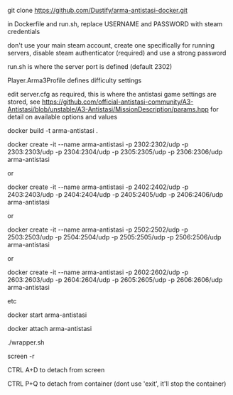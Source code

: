 git clone https://github.com/Dustify/arma-antistasi-docker.git

in Dockerfile and run.sh, replace USERNAME and PASSWORD with steam credentials

don't use your main steam account, create one specifically for running servers, disable steam authenticator (required) and use a strong password

run.sh is where the server port is defined (default 2302)

Player.Arma3Profile defines difficulty settings

edit server.cfg as required, this is where the antistasi game settings are stored, see https://github.com/official-antistasi-community/A3-Antistasi/blob/unstable/A3-Antistasi/MissionDescription/params.hpp for detail on available options and values

docker build -t arma-antistasi .

docker create -it --name arma-antistasi -p 2302:2302/udp -p 2303:2303/udp -p 2304:2304/udp -p 2305:2305/udp -p 2306:2306/udp arma-antistasi

or

docker create -it --name arma-antistasi -p 2402:2402/udp -p 2403:2403/udp -p 2404:2404/udp -p 2405:2405/udp -p 2406:2406/udp arma-antistasi

or

docker create -it --name arma-antistasi -p 2502:2502/udp -p 2503:2503/udp -p 2504:2504/udp -p 2505:2505/udp -p 2506:2506/udp arma-antistasi

or

docker create -it --name arma-antistasi -p 2602:2602/udp -p 2603:2603/udp -p 2604:2604/udp -p 2605:2605/udp -p 2606:2606/udp arma-antistasi

etc

docker start arma-antistasi

docker attach arma-antistasi

./wrapper.sh

screen -r

CTRL A+D to detach from screen

CTRL P+Q to detach from container (dont use 'exit', it'll stop the container)
